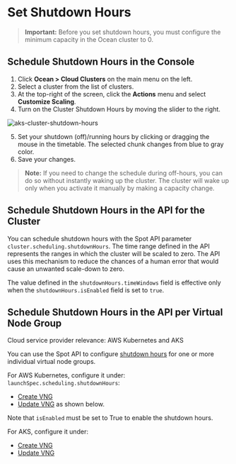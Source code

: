 # Set Shutdown Hours

>**Important:** Before you set shutdown hours, you must configure the minimum capacity in the Ocean cluster to 0.

## Schedule Shutdown Hours in the Console

1. Click **Ocean > Cloud Clusters** on the main menu on the left.
2. Select a cluster from the list of clusters.
3. At the top-right of the screen, click the **Actions** menu and select **Customize Scaling**.
4. Turn on the Cluster Shutdown Hours by moving the slider to the right.

![aks-cluster-shutdown-hours](https://github.com/user-attachments/assets/4561cd2f-598f-4896-9f62-43ac6f83184e)

5. Set your shutdown (off)/running hours by clicking or dragging the mouse in the timetable. The selected chunk changes from blue to gray color.
6. Save your changes.

>**Note:** If you need to change the schedule during off-hours, you can do so without instantly waking up the cluster. The cluster will wake up only when you activate it manually by making a capacity change.

## Schedule Shutdown Hours in the API for the Cluster

You can schedule shutdown hours with the Spot API parameter `cluster.scheduling.shutdownHours`. 
The time range defined in the API represents the ranges in which the cluster will be scaled to zero. 
The API uses this mechanism to reduce the chances of a human error that would cause an unwanted scale-down to zero.

The value defined in the `shutdownHours.timeWindows` field is effective only when the `shutdownHours.isEnabled` field is set to `true`.

## Schedule Shutdown Hours in the API per Virtual Node Group

Cloud service provider relevance: AWS Kubernetes and AKS

You can use the Spot API to configure [shutdown hours](ocean/features/running-hours?id=shutdown-hours-per-vng) for one or more individual virtual node groups.

For AWS Kubernetes, configure it under: `launchSpec.scheduling.shutdownHours`:
* [Create VNG](https://docs.spot.io/api/#operation/OceanAWSLaunchSpecCreate)
* [Update VNG](https://docs.spot.io/api/#operation/OceanAWSLaunchSpecUpdate)  as shown below.

Note that `isEnabled` must be set to True to enable the shutdown hours.

For AKS, configure it under:
* [Create VNG]()
* [Update VNG]()




